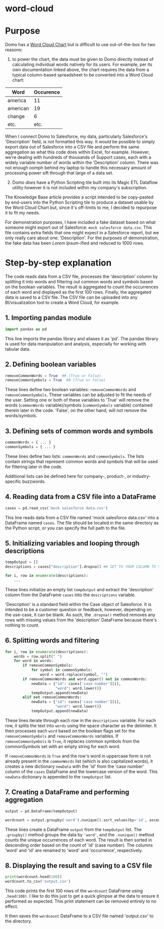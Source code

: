# word-cloud
# Purpose
Domo has a [Word Cloud Chart](https://domo-support.domo.com/s/article/360042925094?language=en_US) but is difficult to use out-of-the-box for two reasons:
1. to power the chart, the data must be given to Domo directly instead of calculating individual words natively for its users.  For example, per its own documentation linked above, the chart requires the data from a typical column-based spreadsheet to be converted into a Word Cloud chart:

| Word     | Occurence |
|----------|-----------|
| america  | 11        |
| american | 19        |
| change   | 6         |
| etc.     | etc.      |

When I connect Domo to Salesforce, my data, particularly Salesforce's 'Description' field, is not formatted this way. It _would_ be possible to simply export data out of Salesforce into a CSV file and perform the same aggregation as what this code does within Excel, for example.  However, we're dealing with hundreds of thousands of Support cases, each with a widely variable number of words within the 'Description' column. There was not enough oomph behind my laptop to handle this necessary amount of processing power sift through that large of a data set.

2. Domo _does_ have a Python Scripting tile built into its Magic ETL Dataflow utility however it is not included within my company's subscription. 

The Knowledge Base article provides a script intended to be copy-pasted by end-users into the Python Scripting tile to produce a dataset usable by the Word Cloud Chart but, since it's off-limits to me, I decided to repurpose it to fit my needs.

For demonstration purposes, I have included a fake dataset based on what someone might export out of Salesforce: `mock salesforce data.csv`. This file contains extra fields that one might expect in a Salesforce report, but we only really care about one: 'Description'. For the purposes of demonstration, the fake data has been _Lorem Ipsum_-ified and reduced to 1000 rows.

# Step-by-step explanation
The code reads data from a CSV file, processes the 'description' column by splitting it into words and filtering out common words and symbols based on the boolean variables. The result is aggregated to count the occurrences of each word and displayed as the first 100 rows. Finally, the aggregated data is saved to a CSV file.  The CSV file can be uploaded into any BI/visualization tool to create a Word Cloud, for example. 

## 1. Importing pandas module
```python
import pandas as pd
```

This line imports the pandas library and aliases it as 'pd'. The pandas library is used for data manipulation and analysis, especially for working with tabular data.

## 2. Defining boolean variables

```python
removeCommonWords = True  ## (True or False)
removeCommonSymbols = True  ## (True or False)
```

These lines define two boolean variables: `removeCommonWords` and `removeCommonSymbols`. These variables can be adjusted to fit the needs of the user. Setting one or both of these variables to 'True' will remove the words (`commonWords` variable)/symbols (`commonSymbols` variable) contained therein later in the code. 'False', on the other hand, will not remove the words/symbols.

## 3. Defining sets of common words and symbols
```python
commonWords = { ... }
commonSymbols = { ... }
```

These lines define two lists: `commonWords` and `commonSymbols`. The lists contain strings that represent common words and symbols that will be used for filtering later in the code.

Additional lists can be defined here for company-, product-, or industry-specific buzzwords.

## 4. Reading data from a CSV file into a DataFrame
```python
cases = pd.read_csv('mock salesforce data.csv')
```

This line reads data from a CSV file named 'mock salesforce data.csv' into a DataFrame named `cases`. The file should be located in the same directory as the Python script, or you can specify the full path to the file.

## 5. Initializing variables and looping through descriptions
```python
tempOutput = []
descriptions = cases["description"].dropna() ## SET TO YOUR COLUMN TO SPLIT

for i, row in enumerate(descriptions):
    ...
```

These lines initialize an empty list `tempOutput` and extract the 'description' column from the DataFrame `cases` into the `descriptions` variable.

'Description' is a standard field within the Case object of Salesforce. It is intended to be a customer question or feedback, however, depending on the use-case, it can be blank.  As such, the `.dropna()` method removes any rows with missing values from the 'description' DataFrame because there's nothing to count.

## 6. Splitting words and filtering

```python
for i, row in enumerate(descriptions):
    words = row.split(" ")
    for word in words:
        if removeCommonSymbols:
            for symbol in commonSymbols:
                word = word.replace(symbol, "")
        if removeCommonWords and word.upper() not in commonWords:
            newData = {"id": cases['case number'][i],
                       "word": word.lower()}
            tempOutput.append(newData)
        elif not removeCommonWords:
            newData = {"id": cases['case number'][i],
                       "word": word.lower()}
            tempOutput.append(newData)
```

These lines iterate through each row in the `descriptions` variable. For each row, it splits the text into `words` using the space character as the delimiter. It then processes each `word` based on the boolean flags set for the `removeCommonSymbols` and `removeCommonWords` variables. If `removeCommonSymbols` is `True`, it replaces common symbols from the commonSymbols set with an empty string for each word. 

If `removeCommonWords` is `True` and the row's word in uppercase form is not already present in the `commonWords` list (which is also capitalized words), it creates a new dictionary `newData` with the 'id' from the 'case number' column of the `cases` DataFrame and the lowercase version of the word. This `newData` dictionary is appended to the `tempOutput` list.

## 7. Creating a DataFrame and performing aggregation

```python
output = pd.DataFrame(tempOutput)

wordcount = output.groupby('word').nunique().sort_values(by='id', ascending=False).rename(columns={'word': 'word', 'id': 'occurrence'})
```

These lines create a DataFrame `output` from the `tempOutput` list. The `.groupby()` method groups the data by `'word'`, and the `.nunique()` method counts the unique occurrences of each word. The result is then sorted in descending order based on the count of 'id' (case number). The columns 'word' and 'id' are renamed to 'word' and 'occurrence', respectively.

## 8. Displaying the result and saving to a CSV file

```python
print(wordcount.head(100))
wordcount.to_csv('output.csv')
```

This code prints the first 100 rows of the `wordcount` DataFrame using `.head(100)`. I like to do this just to get a quick glimpse at the data to ensure it performed as expected.  This print statement can be removed entirely to no effect.

It then saves the `wordcount` DataFrame to a CSV file named 'output.csv' to the directory.
